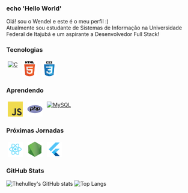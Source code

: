### echo 'Hello World'

Olá! sou o Wendel e este é o meu perfil :)<br/>
Atualmente sou estudante de Sistemas de Informação na Universidade Federal de Itajubá e um aspirante a Desenvolvedor Full Stack!

### Tecnologias
[<img src="https://cdn.iconscout.com/icon/free/png-512/c-programming-569564.png" alt="C" height="40" style="vertical-align:top; margin:4px">](https://iconscout.com/icon/c-programming) <img src="https://raw.githubusercontent.com/github/explore/80688e429a7d4ef2fca1e82350fe8e3517d3494d/topics/html/html.png" alt="HTML5" height="40" style="vertical-align:top; margin:4px"> <img src="https://raw.githubusercontent.com/github/explore/80688e429a7d4ef2fca1e82350fe8e3517d3494d/topics/css/css.png" alt="CSS3" height="40" style="vertical-align:top; margin:4px">
<br/>


### Aprendendo

<img src="https://raw.githubusercontent.com/github/explore/80688e429a7d4ef2fca1e82350fe8e3517d3494d/topics/javascript/javascript.png" alt="Javascript" height="40" style="vertical-align:top; margin:4px"> <img src="https://raw.githubusercontent.com/github/explore/80688e429a7d4ef2fca1e82350fe8e3517d3494d/topics/php/php.png" alt="PHP" height="40" style="vertical-align:top; margin:4px"> [<img src="https://cdn.iconscout.com/icon/free/png-256/mysql-19-1174939.png" alt="MySQL" height="40" style="vertical-align:top; margin:4px">](https://iconscout.com/icon/mysql-19)
<br/>


### Próximas Jornadas

<img src="https://raw.githubusercontent.com/github/explore/80688e429a7d4ef2fca1e82350fe8e3517d3494d/topics/react/react.png" alt="React" height="40" style="vertical-align:top; margin:4px"> <img src="https://raw.githubusercontent.com/github/explore/80688e429a7d4ef2fca1e82350fe8e3517d3494d/topics/nodejs/nodejs.png" alt="Node.js" height="40" style="vertical-align:top; margin:4px"> <img src="https://raw.githubusercontent.com/github/explore/80688e429a7d4ef2fca1e82350fe8e3517d3494d/topics/flutter/flutter.png" alt="Flutter" height="40" style="vertical-align:top; margin:4px">
<br/>


### GitHub Stats


![Thehulley's GitHub stats](https://github-readme-stats.vercel.app/api?username=thehulley&bg_color=18191c&title_color=22cc65&text_color=fff&icon_color=22cc65&show_icons=true&hide_border=true) ![Top Langs](https://github-readme-stats.vercel.app/api/top-langs/?username=thehulley&bg_color=18191c&title_color=22cc65&text_color=fff&icon_color=22cc65&layout=compact&hide_border=true)
